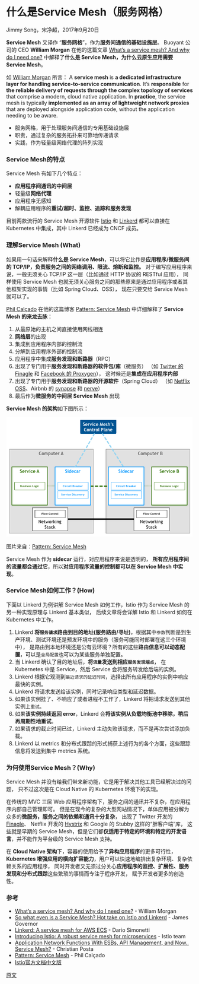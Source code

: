 
# 什么是Service Mesh（服务网格）
Jimmy Song，宋净超，2017年9月20日

**Service Mesh** 又译作 “**服务网格**”，作为**服务间通信的基础设施层**。
Buoyant 公司的 CEO **William Morgan** 在他的这篇文章
[What’s a service mesh? And why do I need one?](https://blog.buoyant.io/2017/04/25/whats-a-service-mesh-and-why-do-i-need-one/)
中解释了**什么是 Service Mesh，为什么云原生应用需要 Service Mesh**。

如 [William Morgan](https://twitter.com/wm) 所言：
A **service mesh** is **a dedicated infrastructure layer for handling service-to-service communication**.
It’s **responsible** for **the reliable delivery of requests through the complex topology of services**
that comprise a modern, cloud native application.
In **practice**, the service mesh is typically **implemented as an array of lightweight network proxies**
that are deployed alongside application code, without the application needing to be aware.

* 服务网格，用于处理服务间通信的专用基础设施层
* 职责，通过复杂的服务拓扑来可靠地传递请求
* 实践，作为轻量级网络代理的阵列实现


### Service Mesh的特点
Service Mesh 有如下几个特点：
* **应用程序间通讯的中间层**
* 轻量级**网络代理**
* 应用程序无感知
* 解耦应用程序的**重试/超时、监控、追踪和服务发现**

目前两款流行的 Service Mesh 开源软件 [Istio](https://istio.io/) 和 [Linkerd](https://linkerd.io/)
都可以直接在 Kubernetes 中集成，其中 Linkerd 已经成为 CNCF 成员。


### 理解Service Mesh (What)
如果用一句话来解释**什么是 Service Mesh**，可以将它比作是**应用程序/微服务间的 TCP/IP，负责服务之间的网络调用、限流、熔断和监控。**
对于编写应用程序来说，一般无须关心 TCP/IP 这一层（比如通过 HTTP 协议的 RESTful 应用），
同样使用 Service Mesh 也就无须关心服务之间的那些原来是通过应用程序或者其他框架实现的事情（比如 Spring Cloud、OSS），
现在只要交给 Service Mesh 就可以了。

[Phil Calçado](http://philcalcado.com/) 在他的这篇博客
[Pattern: Service Mesh](http://philcalcado.com/2017/08/03/pattern_service_mesh.html)
中详细解释了 **Service Mesh 的来龙去脉**：

1. 从最原始的主机之间直接使用网线相连
2. **网络层**的出现
3. 集成到应用程序内部的控制流
4. 分解到应用程序外部的控制流
5. 应用程序中集成**服务发现和断路器**（RPC）
6. 出现了专门用于**服务发现和断路器的软件包/库**（微服务）
   （如 [Twitter 的 Finagle](https://finagle.github.io/) 和 [Facebook 的 Proxygen](https://code.facebook.com/posts/1503205539947302)），
这时候还是**集成在应用程序内部**
7. 出现了专门用于**服务发现和断路器的开源软件**（Spring Cloud）
   （如 [Netflix OSS](http://netflix.github.io/)、Airbnb 的 [synapse](https://github.com/airbnb/synapse) 和 [nerve](https://github.com/airbnb/nerve)）
8. 最后作为**微服务的中间层 Service Mesh** 出现

**Service Mesh 的架构**如下图所示：

![Service Mesh 的架构](images/3.1.Service-Mesh的架构.png)

图片来自：[Pattern: Service Mesh](http://philcalcado.com/2017/08/03/pattern_service_mesh.html)

Service Mesh 作为 **sidecar** 运行，对应用程序来说是透明的，
**所有应用程序间的流量都会通过它**，所以**对应用程序流量的控制都可以在 Service Mesh 中实现**。


### Service Mesh如何工作？(How)
下面以 Linkerd 为例讲解 Service Mesh 如何工作，Istio 作为 Service Mesh 的另一种实现原理与 Linkerd 基本类似，
后续文章将会详解 Istio 和 Linkerd 如何在 Kubernetes 中工作。

1. Linkerd **将`服务请求`路由到目的地址(服务路由/寻址)**，根据其中`参数`判断是到生产环境、测试环境还是预发环境中的服务（服务可能同时部署在这三个环境中），
   是路由到本地环境还是公有云环境？所有的这些**路由信息可以动态配置**，可以是`全局配置`也可以为某些服务单独配置。
2. 当 Linkerd 确认了目的地址后，**将`流量`发送到相应`服务发现端点`**，
   在 Kubernetes 中是 Service，然后 Service 会将服务转发给后端的实例。
3. Linkerd 根据它观测到`最近请求的延迟时间`，选择出所有应用程序的实例中响应最快的实例。
4. Linkerd 将请求发送给该实例，同时记录响应类型和延迟数据。
5. 如果该实例挂了、不响应了或者进程不工作了，Linkerd 将把请求发送到其他实例上`重试`。
6. 如果**该实例持续返回 error**，Linkerd 会**将该实例从负载均衡池中移除，稍后再周期性地重试**。
7. 如果请求的截止时间已过，Linkerd 主动失败该请求，而不是再次尝试添加负载。
8. Linkerd 以 metrics 和分布式跟踪的形式捕获上述行为的各个方面，这些跟踪信息将发送到集中 metrics 系统。


### 为何使用Service Mesh？(Why)
Service Mesh 并没有给我们带来新功能，它是用于解决其他工具已经解决过的问题，
只不过这次是在 Cloud Native 的 Kubernetes 环境下的实现。

在传统的 MVC 三层 Web 应用程序架构下，服务之间的通讯并不复杂，在应用程序内部自己管理即可。
但是在现今的复杂的大型网站情况下，单体应用被分解为众多的**微服务，服务之间的依赖和通讯十分复杂**，
出现了 Twitter 开发的 [Finagle](https://twitter.github.io/finagle/)、
Netflix 开发的 [Hystrix](https://github.com/Netflix/Hystrix) 和 Google 的 Stubby 这样的“胖客户端”库，
这些就是早期的 Service Mesh，但是它们都**仅适用于特定的环境和特定的开发语言**，并不能作为平台级的 Service Mesh 支持。

在 **Cloud Native 架构**下，容器的使用给予了**异构应用程序**的更多可行性，
**Kubernetes 增强应用的横向扩容能力**，用户可以快速地编排出复杂环境、复杂依赖关系的应用程序，
同时开发者又无须过分关心**应用程序的监控、扩展性、服务发现和分布式跟踪**这些繁琐的事情而专注于程序开发，
赋予开发者更多的创造性。


### 参考
* [What’s a service mesh? And why do I need one?](https://blog.buoyant.io/2017/04/25/whats-a-service-mesh-and-why-do-i-need-one/) - William Morgan
* [So what even is a Service Mesh? Hot take on Istio and Linkerd](https://redmonk.com/jgovernor/2017/05/31/so-what-even-is-a-service-mesh-hot-take-on-istio-and-linkerd/) - James Governor
* [Linkerd: A service mesh for AWS ECS](https://medium.com/attest-engineering/linkerd-a-service-mesh-for-aws-ecs-937f201f847a) - Dario Simonetti
* [Introducing Istio: A robust service mesh for microservices](https://istio.io/blog/2017/0.1-announcement/) - Istio team
* [Application Network Functions With ESBs, API Management, and Now.. Service Mesh?](http://blog.christianposta.com/microservices/application-network-functions-with-esbs-api-management-and-now-service-mesh/) - Christian Posta
* [Pattern: Service Mesh](http://philcalcado.com/2017/08/03/pattern_service_mesh.html) - Phil Calçado
* [Istio官方文档中文版](https://preliminary.istio.io/zh/docs/)


[原文](https://jimmysong.io/posts/what-is-a-service-mesh/)


